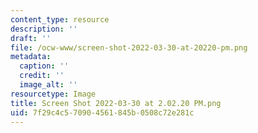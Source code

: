 ```yaml
---
content_type: resource
description: ''
draft: ''
file: /ocw-www/screen-shot-2022-03-30-at-20220-pm.png
metadata:
  caption: ''
  credit: ''
  image_alt: ''
resourcetype: Image
title: Screen Shot 2022-03-30 at 2.02.20 PM.png
uid: 7f29c4c5-7090-4561-845b-0508c72e281c
---
```

